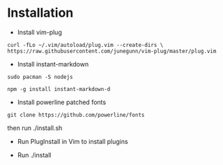 # Installation

- Install vim-plug

`curl -fLo ~/.vim/autoload/plug.vim --create-dirs \
    https://raw.githubusercontent.com/junegunn/vim-plug/master/plug.vim`

- Install instant-markdown

`sudo pacman -S nodejs`

`npm -g install instant-markdown-d`

- Install powerline patched fonts

`git clone https://github.com/powerline/fonts`

then run ./install.sh

- Run PlugInstall in Vim to install plugins

- Run ./install
